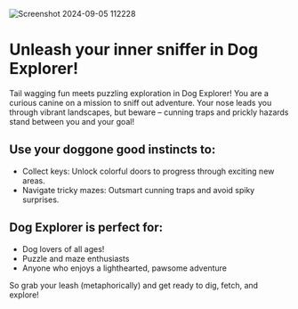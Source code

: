 ![Screenshot 2024-09-05 112228](https://github.com/user-attachments/assets/f7ca2cc6-3348-4cb9-9c44-790b8d71a15b)

# Unleash your inner sniffer in Dog Explorer!

Tail wagging fun meets puzzling exploration in Dog Explorer! You are a curious canine on a mission to sniff out adventure. Your nose leads you through vibrant landscapes, but beware – cunning traps and prickly hazards stand between you and your goal!

## Use your doggone good instincts to:

- Collect keys: Unlock colorful doors to progress through exciting new areas.
- Navigate tricky mazes: Outsmart cunning traps and avoid spiky surprises.

## Dog Explorer is perfect for:
- Dog lovers of all ages!
- Puzzle and maze enthusiasts
- Anyone who enjoys a lighthearted, pawsome adventure
  
So grab your leash (metaphorically) and get ready to dig, fetch, and explore!

